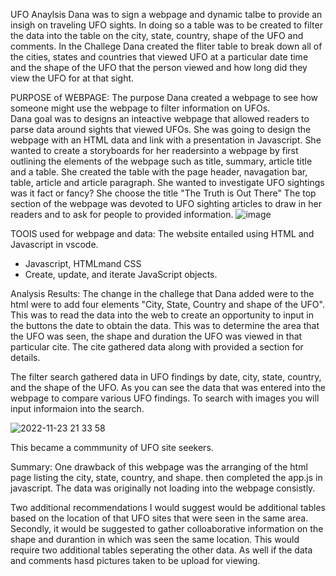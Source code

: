  UFO Anaylsis
 Dana was to sign a webpage and dynamic talbe to provide an insigh on traveling UFO sights. In doing so a table was to be created to filter the data into the table on the city, state, country, shape of the UFO and comments. 
 In the Challege Dana created the fliter table to break down all of the cities, states and countries that viewed UFO at a particular date time and the shape of the UFO that the person viewed and how long did they view the UFO for at that sight. 

PURPOSE of WEBPAGE:
The purpose Dana created a webpage to see how someone might use the webpage to filter information on UFOs.  
Dana goal was to designs an inteactive webpage that allowed readers to parse data around sights that viewed UFOs.  She was going to design the webpage with an HTML data and link with a presentation in Javascript. She wanted to create a storyboards for her readersinto a webpage by first outlining the elements of the webpage such as title, summary, article title and a table. She created the table with the page header, navagation bar, table, article and article paragraph. She wanted to investigate UFO sightings was it fact or fancy?  She choose the title "The Truth is Out There" The top section of the webpage was devoted to UFO sighting articles to draw in her readers and to ask for people to provided information. 
![image](https://user-images.githubusercontent.com/107796290/203681091-46c62893-24ba-47ed-8ad9-049ef0b7b33f.png)

TOOlS used for webpage and data:
The website entailed using HTML and Javascript in vscode. 
* Javascript, HTMLmand CSS
* Create, update, and iterate JavaScript objects.

Analysis Results:
 The change in the challege that Dana added were to the html were to add four elements "City, State, Country and shape of the UFO". This was to read the data into the web to create an opportunity to input in the buttons the date to obtain the data. This was to determine the area that the UFO was seen, the shape and duration the UFO was viewed in that particular cite. The cite gathered data along with provided a section for details.  

The filter search gathered data in UFO findings by date, city, state, country, and the shape of the UFO.  As you can see the data that was entered into the webpage to compare various UFO findings. To search with images you will input informaion into the search.

![2022-11-23 21 33 58](https://user-images.githubusercontent.com/107796290/203681341-c24f72b5-7f1b-448e-80ac-a64caa9f8950.png)

  This became a commmunity of UFO site seekers. 

Summary: 
One drawback of this webpage was the arranging of the html page listing the city, state, country, and shape. then completed the app.js in javascript. The data was originally not loading into the webpage consistly.

 Two additional recommendations I would suggest would be additional tables based on the location of that UFO sites that were seen in the same area. Secondly, it would be suggested to gather colloaborative information on the shape and durantion in which was seen the same location. This would require two additional tables seperating the other data. As well if the data and comments hasd pictures taken to be upload for viewing. 
